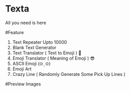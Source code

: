 # Texta
All you need is here

#Feature
1. Text Repeater Upto 10000
2. Blank Text Generator
3. Text Translator ( Text to Emoji ) 🥰
4. Emoji Translator ( Meaning of Emoji ) 😎
5. ASCII Emoji (⊙ˍ⊙)
6. Emoji Art 
7. Crazy Line ( Randomly Generate Some Pick Up Lines )

#Preview Images

